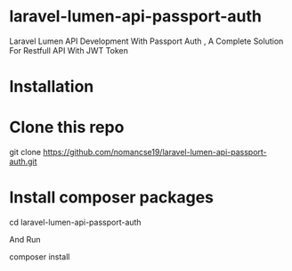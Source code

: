 # laravel-lumen-api-passport-auth

 Laravel Lumen API Development With Passport Auth , A Complete Solution For Restfull API With JWT Token

# Installation
# Clone this repo
git clone https://github.com/nomancse19/laravel-lumen-api-passport-auth.git

# Install composer packages
cd laravel-lumen-api-passport-auth 

And Run 

 composer install
